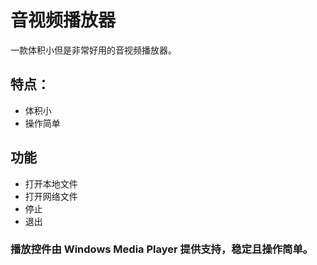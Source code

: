 # 音视频播放器
一款体积小但是非常好用的音视频播放器。
## 特点：
- 体积小
- 操作简单
## 功能
- 打开本地文件
- 打开网络文件
- 停止
- 退出

### 播放控件由 Windows Media Player 提供支持，稳定且操作简单。
